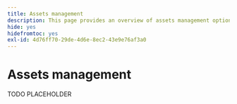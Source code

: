 ```yaml
---
title: Assets management
description: This page provides an overview of assets management options supported by Adobe Commerce as a Cloud Service.
hide: yes
hidefromtoc: yes
exl-id: 4d76ff70-29de-4d6e-8ec2-43e9e76af3a0
---
```

# Assets management

TODO PLACEHOLDER
